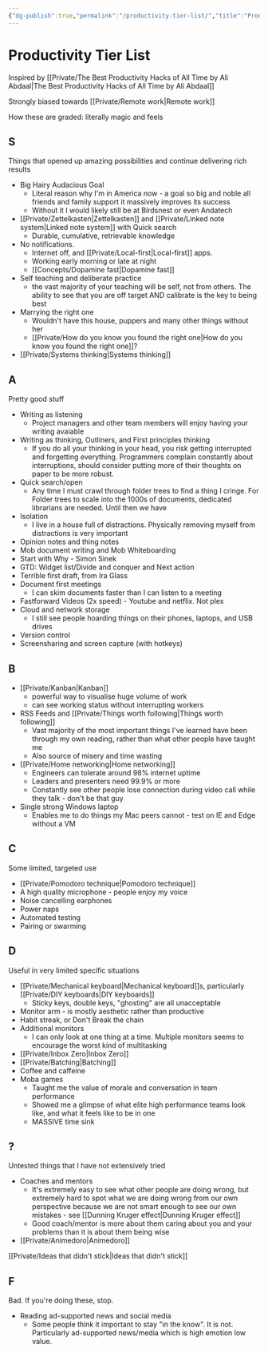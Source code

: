 ```yaml
---
{"dg-publish":true,"permalink":"/productivity-tier-list/","title":"Productivity Tier List","tags":["🌱"]}
---
```



# Productivity Tier List

Inspired by [[Private/The Best Productivity Hacks of All Time by Ali Abdaal\|The Best Productivity Hacks of All Time by Ali Abdaal]]

Strongly biased towards [[Private/Remote work\|Remote work]]

How these are graded:  literally magic and feels

## S
Things that opened up amazing possibilities and continue delivering rich results 

- Big Hairy Audacious Goal
	- Literal reason why I'm in America now - a goal so big and noble all friends and family support it massively improves its success
	- Without it I would likely still be at Birdsnest or even Andatech
- [[Private/Zettelkasten\|Zettelkasten]] and [[Private/Linked note system\|Linked note system]] with Quick search
	- Durable, cumulative, retrievable knowledge
- No notifications.
	- Internet off, and [[Private/Local-first\|Local-first]] apps.
	- Working early morning or late at night
	- [[Concepts/Dopamine fast\|Dopamine fast]]
- Self teaching and deliberate practice
	- the vast majority of your teaching will be self, not from others. The ability to see that you are off target AND calibrate is the key to being best
- Marrying the right one
	- Wouldn't have this house, puppers and many other things without her
	- [[Private/How do you know you found the right one\|How do you know you found the right one]]?
- [[Private/Systems thinking\|Systems thinking]]

## A

Pretty good stuff

- Writing as listening
	- Project managers and other team members will enjoy having your writing avaiable
- Writing as thinking, Outliners, and First principles thinking
	- If you do all your thinking in your head, you risk getting interrupted and forgetting everything. Programmers complain constantly about interruptions, should consider putting more of their thoughts on paper to be more robust.
- Quick search/open
	- Any time I must crawl through folder trees to find a thing I cringe. For Folder trees to  scale into the 1000s of documents, dedicated librarians are needed. Until then we have 
- Isolation
	- I live in a house full of distractions. Physically removing myself from distractions is very important
- Opinion notes and thing notes
- Mob document writing and Mob Whiteboarding
- Start with Why - Simon Sinek
- GTD: Widget list/Divide and conquer and Next action
- Terrible first draft, from Ira Glass
- Document first meetings
	- I can skim documents faster than I can listen to a meeting
- Fastforward Videos (2x speed) - Youtube and netflix. Not plex
- Cloud and network storage
	- I still see people hoarding things on their phones, laptops, and USB drives
- Version control
- Screensharing and screen capture (with hotkeys)
 

## B

- [[Private/Kanban\|Kanban]]
	- powerful way to visualise huge volume of work
	- can see working status without interrupting workers
- RSS Feeds and [[Private/Things worth following\|Things worth following]]
	- Vast majority of the most important things I've learned have been through my own reading, rather than what other people have taught me
	- Also source of misery and time wasting
- [[Private/Home networking\|Home networking]]
	- Engineers can tolerate around 98% internet uptime
	- Leaders and presenters need 99.9% or more
	- Constantly see other people lose connection during video call while they talk - don't be that guy
- Single strong Windows laptop
	- Enables me to do things my Mac peers cannot - test on IE and Edge without a VM


## C
Some limited, targeted use

- [[Private/Pomodoro technique\|Pomodoro technique]]
- A high quality microphone - people enjoy my voice
- Noise cancelling earphones
- Power naps
- Automated testing
- Pairing or swarming

## D

Useful in very limited specific situations

- [[Private/Mechanical keyboard\|Mechanical keyboard]]s, particularly [[Private/DIY keyboards\|DIY keyboards]]
	- Sticky keys, double keys, "ghosting" are all unacceptable
- Monitor arm - is mostly aesthetic rather than productive
- Habit streak, or Don't Break the chain
- Additional monitors
	- I can only look at one thing at a time. Multiple monitors seems to encourage the worst kind of multitasking
- [[Private/Inbox Zero\|Inbox Zero]]
- [[Private/Batching\|Batching]]
- Coffee and caffeine
- Moba games
	- Taught me the value of morale and conversation in team performance
	- Showed me a glimpse of what elite high performance teams look like, and what it feels like to be in one
	- MASSIVE time sink

## ?

Untested things that I have not extensively tried

- Coaches and mentors
	- It's extremely easy to see what other people are doing wrong, but extremely hard to spot what we are doing wrong from our own perspective because we are not smart enough to see our own mistakes - see [[Dunning Kruger effect\|Dunning Kruger effect]]
	- Good coach/mentor is more about them caring about you and your problems than it is about them being wise
- [[Private/Animedoro\|Animedoro]]

[[Private/Ideas that didn't stick\|Ideas that didn't stick]]



## F
Bad. If you're doing these, stop.

- Reading ad-supported news and social media
	- Some people think it important to stay "in the know". It is not. Particularly ad-supported news/media which is high emotion low value.